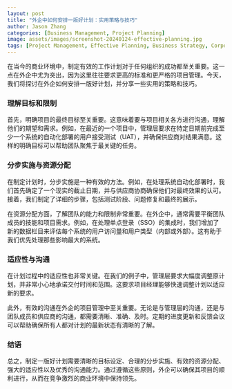 ```yaml
---
layout: post
title: "外企中如何安排一版好计划：实用策略与技巧"
author: Jason Zhang
categories: [Business Management, Project Planning]
image: assets/images/screenshot-20240124-effective-planning.jpg
tags: [Project Management, Effective Planning, Business Strategy, Corporate Culture, Task Prioritization]
---
```


在当今的商业环境中，制定有效的工作计划对于任何组织的成功都至关重要。这一点在外企中尤为突出，因为这里往往要求更高的标准和更严格的项目管理。今天，我们将探讨在外企如何安排一版好计划，并分享一些实用的策略和技巧。

### **理解目标和限制**

首先，明确项目的最终目标至关重要。这意味着要与项目相关各方进行沟通，理解他们的期望和需求。例如，在最近的一个项目中，管理层要求在特定日期前完成至少一个系统的自动化部署的用户接受测试（UAT），并确保供应商对结果满意。这样的明确目标可以帮助团队聚焦于最关键的任务。

### **分步实施与资源分配**

在制定计划时，分步实施是一种有效的方法。例如，在处理系统自动化部署时，我们首先确定了一个现实的截止日期，并与供应商协商确保他们对最终效果的认可。接着，我们制定了详细的步骤，包括测试阶段、问题修复和最终的展示。

在资源分配方面，了解团队的能力和限制非常重要。在外企中，通常需要平衡团队成员的技能和项目需求。例如，在处理单点登录（SSO）的集成时，我们增加了新的数据栏目来评估每个系统的用户访问量和用户类型（内部或外部）。这有助于我们优先处理那些影响最大的系统。

### **适应性与沟通**

在计划过程中的适应性也非常关键。在我们的例子中，管理层要求大幅度调整原计划，并非常小心地承诺交付时间和范围。这要求项目经理能够快速调整计划以适应新的要求。

此外，有效的沟通在外企的项目管理中至关重要。无论是与管理层的沟通，还是与团队成员和供应商的沟通，都需要清晰、准确、及时。定期的进度更新和反馈会议可以帮助确保所有人都对计划的最新状态有清晰的了解。

### **结语**

总之，制定一版好计划需要清晰的目标设定、合理的分步实施、有效的资源分配、强大的适应性以及优秀的沟通能力。通过遵循这些原则，外企可以确保其项目的顺利进行，从而在竞争激烈的商业环境中保持领先。

